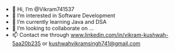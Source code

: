 - 👋 Hi, I’m @Vikram741537
- 👀 I’m interested in Software Development
- 🌱 I’m currently learning Java and DSA
- 💞️ I’m looking to collaborate on ...
- 📫 Contact me through www.linkedin.com/in/vikram-kushwah-5aa20b235 or kushwahvikramsingh741@gmail.com

<!---
Vikram741537/Vikram741537 is a ✨ special ✨ repository because its `README.md` (this file) appears on your GitHub profile.
You can click the Preview link to take a look at your changes.
--->
